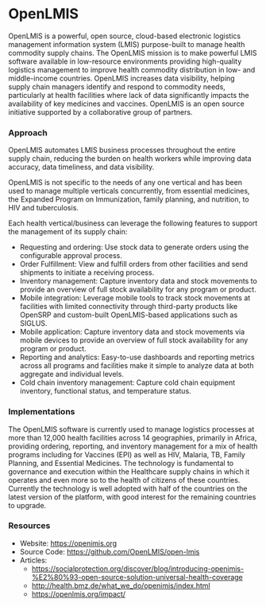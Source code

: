 # OpenLMIS

OpenLMIS is a powerful, open source, cloud-based electronic logistics
management information system (LMIS) purpose-built to manage health
commodity supply chains. The OpenLMIS mission is to make powerful LMIS
software available in low-resource environments providing high-quality
logistics management to improve health commodity distribution in low-
and middle-income countries. OpenLMIS increases data visibility, helping
supply chain managers identify and respond to commodity needs,
particularly at health facilities where lack of data significantly
impacts the availability of key medicines and vaccines. OpenLMIS is an
open source initiative supported by a collaborative group of partners.

### Approach

OpenLMIS automates LMIS business processes throughout the entire supply
chain, reducing the burden on health workers while improving data
accuracy, data timeliness, and data visibility.

OpenLMIS is not specific to the needs of any one vertical and has been
used to manage multiple verticals concurrently, from essential
medicines, the Expanded Program on Immunization, family planning, and
nutrition, to HIV and tuberculosis.

Each health vertical/business can leverage the following features to
support the management of its supply chain:

- Requesting and ordering: Use stock data to generate orders using the
  configurable approval process.
- Order Fulfillment: View and fulfill orders from other facilities and
  send shipments to initiate a receiving process.
- Inventory management: Capture inventory data and stock movements to
  provide an overview of full stock availability for any program or
  product.
- Mobile integration: Leverage mobile tools to track stock movements at
  facilities with limited connectivity through third-party products like
  OpenSRP and custom-built OpenLMIS-based applications such as SIGLUS.
- Mobile application: Capture inventory data and stock movements via
  mobile devices to provide an overview of full stock availability for
  any program or product.
- Reporting and analytics: Easy-to-use dashboards and reporting metrics
  across all programs and facilities make it simple to analyze data at
  both aggregate and individual levels.
- Cold chain inventory management: Capture cold chain equipment
  inventory, functional status, and temperature status.

### Implementations

The OpenLMIS software is currently used to manage logistics processes at
more than 12,000 health facilities across 14 geographies, primarily in
Africa, providing ordering, reporting, and inventory management for a
mix of health programs including for Vaccines (EPI) as well as HIV,
Malaria, TB, Family Planning, and Essential Medicines. The technology is
fundamental to governance and execution within the Healthcare supply
chains in which it operates and even more so to the health of citizens
of these countries. Currently the technology is well adopted with half
of the countries on the latest version of the platform, with good
interest for the remaining countries to upgrade.

### Resources

- Website: <https://openimis.org>
- Source Code: <https://github.com/OpenLMIS/open-lmis>
- Articles:
  - <https://socialprotection.org/discover/blog/introducing-openimis-%E2%80%93-open-source-solution-universal-health-coverage>
  - <http://health.bmz.de/what_we_do/openimis/index.html>
  - <https://openlmis.org/impact/>

